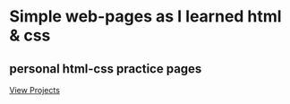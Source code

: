 # Simple web-pages as I learned html & css
## personal html-css practice pages  
[View Projects](https://benfaught.github.io/practice_pages_html-css/)

